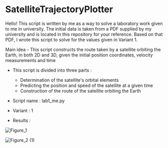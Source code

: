# SatelliteTrajectoryPlotter

Hello! This script is written by me as a way to solve a laboratory work given to me in university. 
The initial data is taken from a PDF supplied by my university and is located in this repository for your reference.
Based on that PDF, I wrote this script to solve for the values given in Variant 1.

Main idea - This script constructs the route taken by a satellite orbiting the Earth, in both 2D and 3D, given the initial position coordinates, velocity measurements and time

- This script is divided into three parts :
	- Determination of the satellite's orbital elements
	- Predicting the position and speed of the satellite at a given time
	- Construction of the route of the satellite orbiting the Earth

- Script name : lab1_me.py

- Variant : 1

- Results :

![Figure_1](https://github.com/In2DaVo1D/SatelliteTrajectoryPlotter/assets/138278095/9b3b414f-e1c9-42dd-b835-1aa2c6f0290d)

![Figure_2 (1)](https://github.com/In2DaVo1D/SatelliteTrajectoryPlotter/assets/138278095/49c21948-6284-4a0f-aa37-058d87338622)
